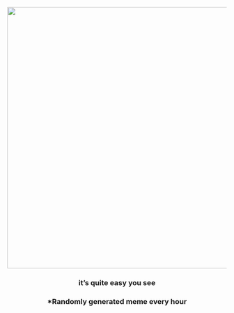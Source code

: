 <p align="center">
        <img src="https://i.redd.it/1mxqb4se2lp81.gif" width="600" height="600">
        </p>
        <h3 align="center">it’s quite easy you see</h3>
        <h3 align="center">*Randomly generated meme every hour</h3>
    